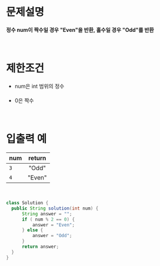 # 문제설명 
#### 정수 num이 짝수일 경우 "Even"을 반환, 홀수일 경우 "Odd"를 반환<br><br><br>
# 제한조건
#### 
- num은 int 범위의 정수
#### 
- 0은 짝수<br><br><br>

# 입출력 예
| num | return |
---|:---:|
| `3` | "Odd" |
| `4` | "Even" |

<br>

```java
class Solution {
  public String solution(int num) {
      String answer = "";
      if ( num % 2 == 0) {
          answer = "Even";          
      } else {
          answer = "Odd";
      }
      return answer;
  }
}
```

